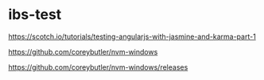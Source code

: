 # ibs-test
  https://scotch.io/tutorials/testing-angularjs-with-jasmine-and-karma-part-1

  https://github.com/coreybutler/nvm-windows

  https://github.com/coreybutler/nvm-windows/releases
